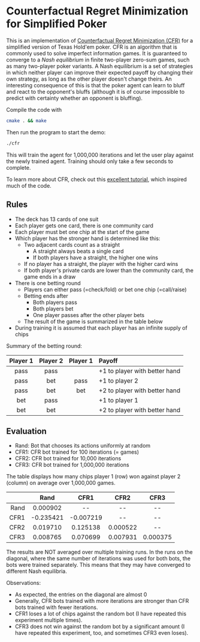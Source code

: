 # Counterfactual Regret Minimization for Simplified Poker

This is an implementation of [Counterfactual Regret Minimization (CFR)](http://martin.zinkevich.org/publications/regretpoker.pdf) for a simplified version of Texas Hold'em poker.
CFR is an algorithm that is commonly used to solve imperfect information games.
It is guaranteed to converge to a *Nash equilibrium* in finite two-player zero-sum games, such as many two-player poker variants.
A Nash equilibrium is a set of strategies in which neither player can improve their expected payoff by changing their own strategy, as long as the other player doesn't change theirs.
An interesting consequence of this is that the poker agent can learn to bluff and react to the opponent's bluffs (although it is of course impossible to predict with certainty whether an opponent is bluffing).


Compile the code with
```sh
cmake . && make
```
Then run the program to start the demo:
```sh
./cfr
```
This will train the agent for 1,000,000 iterations and let the user play against the newly trained agent.
Training should only take a few seconds to complete.

To learn more about CFR, check out this [excellent tutorial](http://modelai.gettysburg.edu/2013/cfr/cfr.pdf), which inspired much of the code.


## Rules

- The deck has 13 cards of one suit
- Each player gets one card, there is one community card
- Each player must bet one chip at the start of the game
- Which player has the stronger hand is determined like this:
    - Two adjacent cards count as a straight
        - A straight always beats a single card
        - If both players have a straight, the higher one wins
    - If no player has a straight, the player with the higher card wins
    - If both player's private cards are lower than the community card, the game ends in a draw
- There is one betting round
    - Players can either pass (=check/fold) or bet one chip (=call/raise)
    - Betting ends after
        - Both players pass
        - Both players bet
        - One player passes after the other player bets
    - The result of the game is summarized in the table below
- During training it is assumed that each player has an infinite supply of chips


Summary of the betting round:

| Player 1 | Player 2 | Player 1 | Payoff                        |
|:--------:|:--------:|:--------:|:------------------------------|
| pass     | pass     |          | +1 to player with better hand |
| pass     | bet      | pass     | +1 to player 2                |
| pass     | bet      | bet      | +2 to player with better hand |
| bet      | pass     |          | +1 to player 1                |
| bet      | bet      |          | +2 to player with better hand |


## Evaluation

- Rand: Bot that chooses its actions uniformly at random
- CFR1: CFR bot trained for 100 iterations (= games)
- CFR2: CFR bot trained for 10,000 iterations
- CFR3: CFR bot trained for 1,000,000 iterations

The table displays how many chips player 1 (row) won against player 2 (column) on average over 1,000,000 games.

|          |   Rand   |   CFR1   |   CFR2   |   CFR3   |
|---------:|:--------:|:--------:|:--------:|:--------:|
|   Rand   | 0.000902 |    --    |    --    |    --    |
|   CFR1   |-0.235421 |-0.007219 |    --    |    --    |
|   CFR2   | 0.019710 | 0.125138 | 0.000522 |    --    |
|   CFR3   | 0.008765 | 0.070699 | 0.007931 | 0.000375 |

The results are NOT averaged over multiple training runs.
In the runs on the diagonal, where the same number of iterations was used for both bots, the bots were trained separately.
This means that they may have converged to different Nash equilibria.

Observations:
- As expected, the entries on the diagonal are almost 0
- Generally, CFR bots trained with more iterations are stronger than CFR bots trained with fewer iterations.
- CFR1 loses a lot of chips against the random bot (I have repeated this experiment multiple times).
- CFR3 does not win against the random bot by a significant amount (I have repeated this experiment, too, and sometimes CFR3 even loses).

